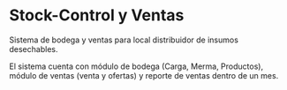 # Stock-Control y Ventas

Sistema de bodega y ventas para local distribuidor de insumos desechables.

El sistema cuenta con módulo de bodega (Carga, Merma, Productos), módulo de ventas (venta y ofertas) y reporte de ventas dentro de un mes.
